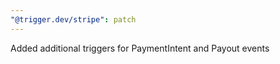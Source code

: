 ```yaml
---
"@trigger.dev/stripe": patch
---
```


Added additional triggers for PaymentIntent and Payout events

